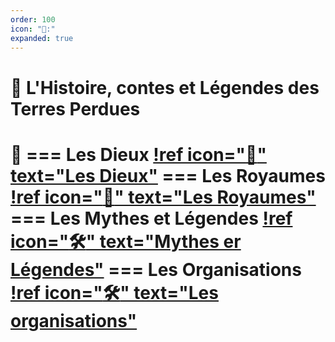 ```yaml
---
order: 100
icon: "🧭:"
expanded: true
---
```


<style>
h1:before { content: "🧭 " }
</style> 


# L'Histoire, contes et Légendes des Terres Perdues

=== Les Dieux
[!ref icon=":wave:" text="Les Dieux"](Dieux.md)
=== Les Royaumes
[!ref icon=":beginner:" text="Les Royaumes"](LesRoyaumes.md)
=== Les Mythes et Légendes
[!ref icon=":hammer_and_wrench:" text="Mythes er Légendes"](MythesetLegendes.md)
=== Les Organisations
[!ref icon=":hammer_and_wrench:" text="Les organisations"](Organisations.md)
===
